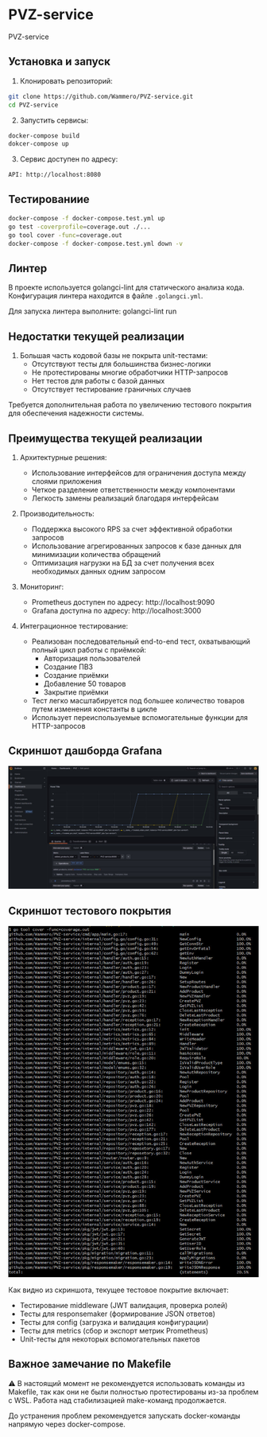 # PVZ-service
PVZ-service

## Установка и запуск

1. Клонировать репозиторий:
```bash
git clone https://github.com/Wammero/PVZ-service.git
cd PVZ-service
```
2. Запустить сервисы:
```bash
docker-compose build
dokcer-compose up
```  

3. Сервис доступен по адресу:
```
API: http://localhost:8080
```

## Тестированиие

```bash
docker-compose -f docker-compose.test.yml up
go test -coverprofile=coverage.out ./...
go tool cover -func=coverage.out
docker-compose -f docker-compose.test.yml down -v
```

## Линтер

В проекте используется golangci-lint для статического анализа кода. Конфигурация линтера находится в файле `.golangci.yml`.

Для запуска линтера выполните: golangci-lint run

## Недостатки текущей реализации

1. Большая часть кодовой базы не покрыта unit-тестами:
   - Отсутствуют тесты для большинства бизнес-логики
   - Не протестированы многие обработчики HTTP-запросов
   - Нет тестов для работы с базой данных
   - Отсутствует тестирование граничных случаев

Требуется дополнительная работа по увеличению тестового покрытия для обеспечения надежности системы.

## Преимущества текущей реализации

1. Архитектурные решения:
   - Использование интерфейсов для ограничения доступа между слоями приложения
   - Четкое разделение ответственности между компонентами
   - Легкость замены реализаций благодаря интерфейсам

2. Производительность:
   - Поддержка высокого RPS за счет эффективной обработки запросов
   - Использование агрегированных запросов к базе данных для минимизации количества обращений
   - Оптимизация нагрузки на БД за счет получения всех необходимых данных одним запросом


3. Мониторинг:
   - Prometheus доступен по адресу: http://localhost:9090
   - Grafana доступна по адресу: http://localhost:3000

4. Интеграционное тестирование:
   - Реализован последовательный end-to-end тест, охватывающий полный цикл работы с приёмкой:
     - Авторизация пользователей
     - Создание ПВЗ
     - Создание приёмки
     - Добавление 50 товаров
     - Закрытие приёмки
   - Тест легко масштабируется под большее количество товаров путем изменения константы в цикле
   - Использует переиспользуемые вспомогательные функции для HTTP-запросов

## Скриншот дашборда Grafana

![alt text](image.png)

## Скриншот тестового покрытия

![alt text](image-1.png)

Как видно из скриншота, текущее тестовое покрытие включает:

- Тестирование middleware (JWT валидация, проверка ролей)
- Тесты для responsemaker (формирование JSON ответов)
- Тесты для config (загрузка и валидация конфигурации)
- Тесты для metrics (сбор и экспорт метрик Prometheus)
- Unit-тесты для некоторых вспомогательных пакетов


## Важное замечание по Makefile

⚠️ В настоящий момент не рекомендуется использовать команды из Makefile, так как они не были полностью протестированы из-за проблем с WSL. Работа над стабилизацией make-команд продолжается.

До устранения проблем рекомендуется запускать docker-команды напрямую через docker-compose.

